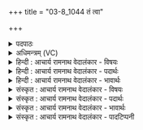+++
title = "03-8_1044 तं त्वा"

+++
<details><summary>पदपाठः</summary>

तम्। त्वा꣣। म꣡दा꣢꣯य। घृ꣡ष्व꣢꣯ये। उ꣣। लोककृत्नु꣢म्। लो꣣क। कृत्नु꣢म्। ई꣣महे। त꣡व꣢꣯। प्र꣡श꣢꣯स्तये। प्र। श꣣स्तये। म꣢हे। १०४४।
</details>

<details><summary>अधिमन्त्रम् (VC)</summary>

- पवमानः सोमः
- मेधातिथिः काण्वः
- गायत्री
- षड्जः
</details>

<details><summary>हिन्दी : आचार्य रामनाथ वेदालंकार - विषयः</summary>

अब उपासक परमात्मा को कह रहा है।
</details>

<details><summary>हिन्दी : आचार्य रामनाथ वेदालंकार - पदार्थः</summary>

पदार्थान्वय -  हे पवमान सोम अर्थात् पवित्रकर्ता रसागार परमात्मन् ! (तम् उ) उस (लोककृत्नुम्) लोकों के रचयिता (त्वा) तुझे हम (घृष्वये) बुराईयों से संघर्ष करने में समर्थ (मदाय) उत्साह के लिए (ईमहे) प्राप्त करते हैं। हम (महे) महती (प्रशस्तये) प्रशस्ति पाने के लिए (तव) तेरे हो जाएँ ॥८॥
</details>

<details><summary>हिन्दी : आचार्य रामनाथ वेदालंकार - भावार्थः</summary>

भावार्थ -  परमात्मा के साथ मित्रता संस्थापित करके ही मनुष्य जीवन में सफलता,विजय और यश पा सकता है ॥८॥
</details>

<details><summary>संस्कृत : आचार्य रामनाथ वेदालंकार - विषयः</summary>

अथोपासकः परमात्मानमाह।
</details>

<details><summary>संस्कृत : आचार्य रामनाथ वेदालंकार - पदार्थः</summary>

पदार्थान्वय -  हे पवमान सोम पवित्रकर्तः रसागार परमात्मन् ! (तम् उ)तं खलु (लोककृत्नुम्) लोकानां रचयितारम् (त्वा) त्वाम्,वयम् (घृष्वये) संघर्षक्षमाय (मदाय) उत्साहाय (ईमहे) प्राप्नुमः। वयम् (महे) महत्यै (प्रशस्तये) प्रशंसायै कीर्तये वा(तव)त्वत्सखायः,स्यामेति शेषः ॥८॥
</details>

<details><summary>संस्कृत : आचार्य रामनाथ वेदालंकार - भावार्थः</summary>

भावार्थ -  परमात्मना सह सख्यं संस्थाप्यैव मानवो जीवने साफल्यं विजयं यशश्च प्राप्तुं शक्नोति ॥८॥
</details>

<details><summary>संस्कृत : आचार्य रामनाथ वेदालंकार - पादटिप्पनी</summary>

टिप्पनी -   १. ऋ० ९।२।८,‘तव॒प्रश॑स्तयो म॒हीः’ इति तृतीयः पादः।
</details>